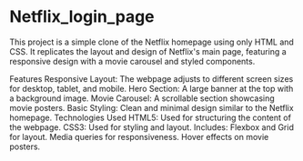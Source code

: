 # Netflix_login_page
This project is a simple clone of the Netflix homepage using only HTML and CSS. It replicates the layout and design of Netflix's main page, featuring a responsive design with a movie carousel and styled components.

Features
Responsive Layout: The webpage adjusts to different screen sizes for desktop, tablet, and mobile.
Hero Section: A large banner at the top with a background image.
Movie Carousel: A scrollable section showcasing movie posters.
Basic Styling: Clean and minimal design similar to the Netflix homepage.
Technologies Used
HTML5: Used for structuring the content of the webpage.
CSS3: Used for styling and layout. Includes:
Flexbox and Grid for layout.
Media queries for responsiveness.
Hover effects on movie posters.
